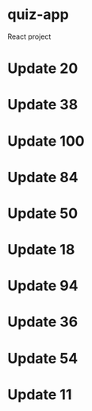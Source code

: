 # quiz-app
React project
# Update 20
# Update 38
# Update 100
# Update 84
# Update 50
# Update 18
# Update 94
# Update 36
# Update 54
# Update 11
